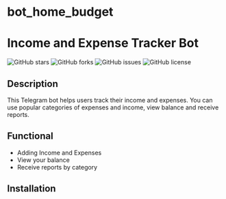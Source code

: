 # bot_home_budget
# Income and Expense Tracker Bot

![GitHub stars](https://img.shields.io/github/stars/username/repository)
![GitHub forks](https://img.shields.io/github/forks/username/repository)
![GitHub issues](https://img.shields.io/github/issues/username/repository)
![GitHub license](https://img.shields.io/github/license/username/repository)

## Description

This Telegram bot helps users track their income and expenses.
You can use popular categories of expenses and income, view
balance and receive reports.

## Functional

- Adding Income and Expenses
- View your balance
- Receive reports by category

## Installation
